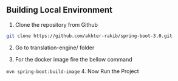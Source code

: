 ## Building Local Environment
1. Clone the repository from Github
```bash
git clone https://github.com/akhter-rakib/spring-boot-3.0.git
```
2. Go to  translation-engine/ folder

3. For the docker image fire the bellow command

`mvn spring-boot:build-image`
4. Now Run the Project

